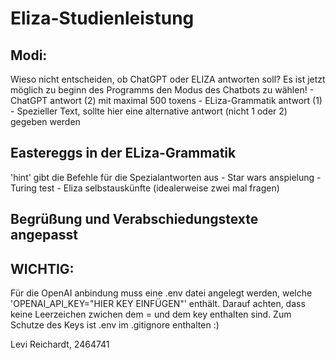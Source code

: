# Eliza-Studienleistung

## Modi: 
Wieso nicht entscheiden, ob ChatGPT oder ELIZA antworten soll? Es ist jetzt möglich zu beginn des Programms den Modus des Chatbots zu wählen!
    - ChatGPT antwort (2) mit maximal 500 toxens
    - ELiza-Grammatik antwort (1)
    - Spezieller Text, sollte hier eine alternative antwort (nicht 1 oder 2) gegeben werden

## Eastereggs in der ELiza-Grammatik
'hint' gibt die Befehle für die Spezialantworten aus
    - Star wars anspielung
    - Turing test
    - Eliza selbstauskünfte (idealerweise zwei mal fragen)

## Begrüßung und Verabschiedungstexte angepasst

## WICHTIG: 
Für die OpenAI anbindung muss eine .env datei angelegt werden, welche 'OPENAI_API_KEY="HIER KEY EINFÜGEN"' enthält. Darauf achten, dass keine Leerzeichen zwichen dem = und dem key enthalten sind. Zum Schutze des Keys ist .env im .gitignore enthalten :) 


Levi Reichardt, 2464741
